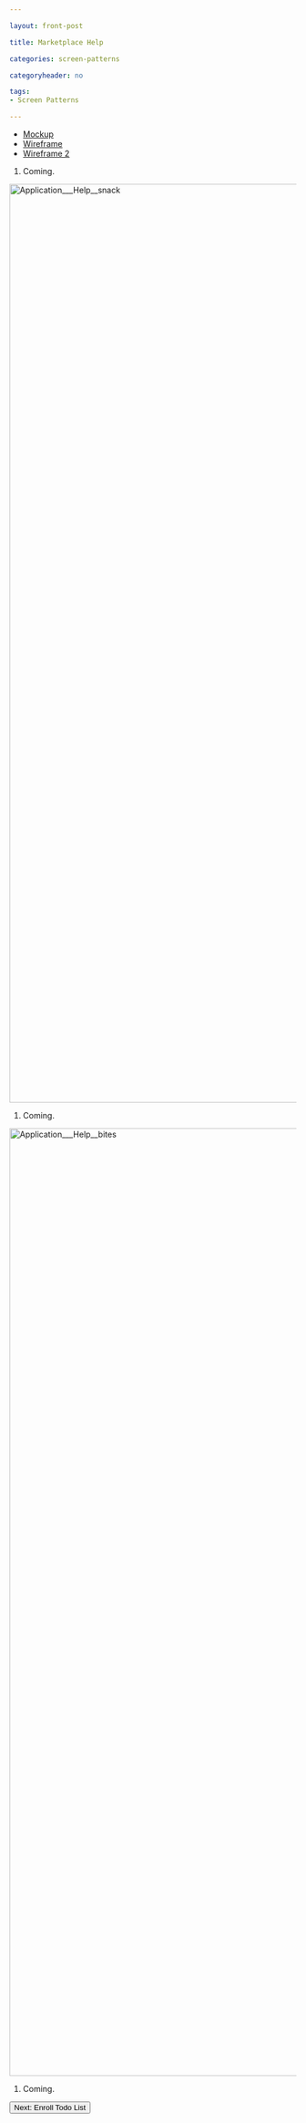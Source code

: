 ```yaml
---

layout: front-post

title: Marketplace Help

categories: screen-patterns

categoryheader: no

tags:
- Screen Patterns

--- 
```


<ul class="nav nav-tabs">
<li><a data-toggle="tab" href="#tab1">Mockup</a></li>
<li class="active"><a data-toggle="tab" href="#tab2">Wireframe</a></li>
<li><a data-toggle="tab" href="#tab3">Wireframe 2</a></li>
</ul>
<div class="tab-content">
<div id="tab1" class="tab-pane">
<ol class="rounded-list">
<li><a><span>Coming.</span></a></li>
</ol>
</div>
<div id="tab2" class="tab-pane active">
<a href="http://hcgovswat.edmullen.com/wp-content/uploads/2013/01/Application___Help__snack-e1359495086629.jpg"><img width="949" height="1611" src="http://hcgovswat.edmullen.com/wp-content/uploads/2013/01/Application___Help__snack-e1359495086629.jpg" alt="Application___Help__snack" class="alignnone size-full wp-image-1280"></a><p></p>
<ol class="rounded-list">
<li><a><span>Coming.</span></a></li>
</ol>
</div>
<div id="tab3" class="tab-pane">
<a href="http://hcgovswat.edmullen.com/wp-content/uploads/2013/01/Application___Help__bites-e1359495276224.jpg"><img width="962" height="1662" src="http://hcgovswat.edmullen.com/wp-content/uploads/2013/01/Application___Help__bites-e1359495276224.jpg" alt="Application___Help__bites" class="alignnone size-full wp-image-1279"></a><p></p>
<ol class="rounded-list">
<li><a><span>Coming.</span></a></li>
</ol>
</div>
</div>
<p><a href="http://hcgovswat.edmullen.com/screen-patterns/enroll-todo-list/" title="Todo List"><button type="button" class="btn">Next: Enroll Todo List</button></a></p>
